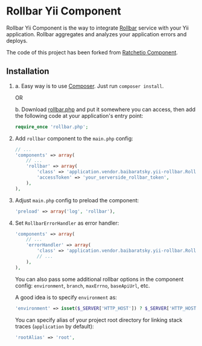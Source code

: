 Rollbar Yii Component
=====================

Rollbar Yii Component is the way to integrate [Rollbar](http://rollbar.com/) service with your Yii application.
Rollbar aggregates and analyzes your application errors and deploys.

The code of this project has been forked from
[Ratchetio Component](https://github.com/yiiext/ratchetio-component/tree/5e09ebc042d3c6ec0f69a208395831f05520f88f).

Installation
------------

1. a. Easy way is to use [Composer](http://getcomposer.org/). Just run `composer install`.

   OR

   b. Download [rollbar.php](https://raw.github.com/rollbar/rollbar-php/master/rollbar.php)
   and put it somewhere you can access, then add the following code at your application's entry point:

   ```php
   require_once 'rollbar.php';
   ```


2. Add `rollbar` component to the `main.php` config:

    ```php
    // ...
    'components' => array(
        // ...
        'rollbar' => array(
            'class' => 'application.vendor.baibaratsky.yii-rollbar.RollbarComponent', // adjust path if needed
            'accessToken' => 'your_serverside_rollbar_token',
        ),
    ),
    ```

3. Adjust `main.php` config to preload the component:

    ```php
    'preload' => array('log', 'rollbar'),
    ```

4. Set `RollbarErrorHandler` as error handler:

    ```php
    'components' => array(
        // ...
        'errorHandler' => array(
            'class' => 'application.vendor.baibaratsky.yii-rollbar.RollbarErrorHandler',
            // ...
        ),
    ),
    ```

    You can also pass some additional rollbar options in the component config:
    `environment`, `branch`, `maxErrno`, `baseApiUrl`, etc.

    A good idea is to specify `environment` as:

    ```php
    'environment' => isset($_SERVER['HTTP_HOST']) ? $_SERVER['HTTP_HOST'] : 'cli_' . php_uname('n'),
    ```

    You can specify alias of your project root directory for linking stack traces (`application` by default):
    ```php
    'rootAlias' => 'root',
    ```